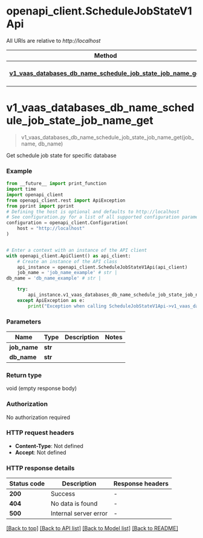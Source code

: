 # openapi_client.ScheduleJobStateV1Api

All URIs are relative to *http://localhost*

Method | HTTP request | Description
------------- | ------------- | -------------
[**v1_vaas_databases_db_name_schedule_job_state_job_name_get**](ScheduleJobStateV1Api.md#v1_vaas_databases_db_name_schedule_job_state_job_name_get) | **GET** /v1/vaas/databases/{db_name}/schedule-job-state/{job_name} | 


# **v1_vaas_databases_db_name_schedule_job_state_job_name_get**
> v1_vaas_databases_db_name_schedule_job_state_job_name_get(job_name, db_name)



Get schedule job state for specific database

### Example

```python
from __future__ import print_function
import time
import openapi_client
from openapi_client.rest import ApiException
from pprint import pprint
# Defining the host is optional and defaults to http://localhost
# See configuration.py for a list of all supported configuration parameters.
configuration = openapi_client.Configuration(
    host = "http://localhost"
)


# Enter a context with an instance of the API client
with openapi_client.ApiClient() as api_client:
    # Create an instance of the API class
    api_instance = openapi_client.ScheduleJobStateV1Api(api_client)
    job_name = 'job_name_example' # str | 
db_name = 'db_name_example' # str | 

    try:
        api_instance.v1_vaas_databases_db_name_schedule_job_state_job_name_get(job_name, db_name)
    except ApiException as e:
        print("Exception when calling ScheduleJobStateV1Api->v1_vaas_databases_db_name_schedule_job_state_job_name_get: %s\n" % e)
```

### Parameters

Name | Type | Description  | Notes
------------- | ------------- | ------------- | -------------
 **job_name** | **str**|  | 
 **db_name** | **str**|  | 

### Return type

void (empty response body)

### Authorization

No authorization required

### HTTP request headers

 - **Content-Type**: Not defined
 - **Accept**: Not defined

### HTTP response details
| Status code | Description | Response headers |
|-------------|-------------|------------------|
**200** | Success |  -  |
**404** | No data is found |  -  |
**500** | Internal server error |  -  |

[[Back to top]](#) [[Back to API list]](../README.md#documentation-for-api-endpoints) [[Back to Model list]](../README.md#documentation-for-models) [[Back to README]](../README.md)

